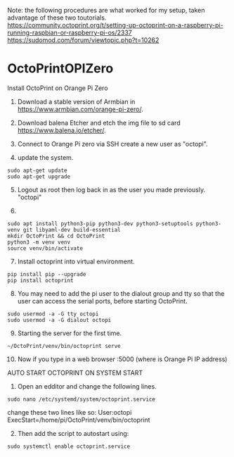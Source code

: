 Note: the following procedures are what worked for my setup, taken advantage of these two toutorials. 
https://community.octoprint.org/t/setting-up-octoprint-on-a-raspberry-pi-running-raspbian-or-raspberry-pi-os/2337
https://sudomod.com/forum/viewtopic.php?t=10262

# OctoPrintOPIZero
Install OctoPrint on Orange Pi Zero

1. Download a stable version of Armbian in https://www.armbian.com/orange-pi-zero/.

2. Download balena Etcher and etch the img file to sd card https://www.balena.io/etcher/.

3. Connect to Orange Pi zero via SSH create a new user as "octopi".

4. update the system.
```
sudo apt-get update
sudo apt-get upgrade
```

5. Logout as root then log back in as the user you made previously. "octopi"

6. 
```
sudo apt install python3-pip python3-dev python3-setuptools python3-venv git libyaml-dev build-essential
mkdir OctoPrint && cd OctoPrint
python3 -m venv venv
source venv/bin/activate
```

7. Install octoprint into virtual environment.
```
pip install pip --upgrade
pip install octoprint
```

8. You may need to add the pi user to the dialout group and tty so that the user can access the serial ports, before starting OctoPrint.
```
sudo usermod -a -G tty octopi
sudo usermod -a -G dialout octopi
```

9. Starting the server for the first time.
```
~/OctoPrint/venv/bin/octoprint serve
```

10. Now if you type in a web browser <octoprintIP>:5000 (where <octoprintIP> is Orange Pi IP address)



AUTO START OCTOPRINT ON SYSTEM START

1. Open an edditor and change the following lines.
```
sudo nano /etc/systemd/system/octoprint.service
```
change these two lines like so: 
User:octopi
ExecStart=/home/pi/OctoPrint/venv/bin/octoprint

2. Then add the script to autostart using: 
```
sudo systemctl enable octoprint.service
```



